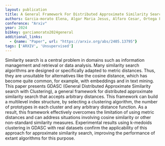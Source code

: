 ```yaml
---
layout: publication
title: A General Framework For Distributed Approximate Similarity Search With Arbitrary Distances
authors: Garcia-morato Elena, Algar Maria Jesus, Alfaro Cesar, Ortega Felipe, Gomez Javier, Moguerza Javier M.
conference: "Arxiv"
year: 2024
bibkey: garciamorato2024general
additional_links:
  - {name: "Paper", url: "https://arxiv.org/abs/2405.13795"}
tags: ['ARXIV', 'Unsupervised']
---
```

Similarity search is a central problem in domains such as information management and retrieval or data analysis. Many similarity search algorithms are designed or specifically adapted to metric distances. Thus, they are unsuitable for alternatives like the cosine distance, which has become quite common, for example, with embeddings and in text mining. This paper presents GDASC (General Distributed Approximate Similarity search with Clustering), a general framework for distributed approximate similarity search that accepts arbitrary distances. This framework can build a multilevel index structure, by selecting a clustering algorithm, the number of prototypes in each cluster and any arbitrary distance function. As a result, this framework effectively overcomes the limitation of using metric distances and can address situations involving cosine similarity or other non-standard similarity measures. Experimental results using k-medoids clustering in GDASC with real datasets confirm the applicability of this approach for approximate similarity search, improving the performance of extant algorithms for this purpose.

